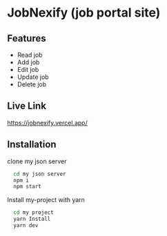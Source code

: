 # JobNexify (job portal site)



## Features

- Read job
- Add job
- Edit job
- Update job
- Delete job

## Live Link
https://jobnexify.vercel.app/

## Installation
clone my json server
```bash
  cd my json server
  npm i
  npm start
```
Install my-project with yarn

```bash
  cd my project
  yarn Install
  yarn dev
```
    

